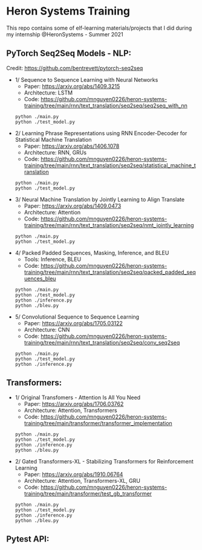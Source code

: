 # Heron Systems Training

This repo contains some of elf-learning materials/projects that I did during my internship @HeronSystems - Summer 2021

## PyTorch Seq2Seq Models - NLP:

Credit: https://github.com/bentrevett/pytorch-seq2seq

- 1/ Sequence to Sequence Learning with Neural Networks
    - Paper: https://arxiv.org/abs/1409.3215
    - Architecture: LSTM
    - Code: https://github.com/mnguyen0226/heron-systems-training/tree/main/rnn/text_translation/seq2seq/seq2seq_with_nn
    ```
    python ./main.py
    python ./test_model.py
    ```
- 2/ Learning Phrase Representations using RNN Encoder-Decoder for Statistical Machine Translation
    - Paper: https://arxiv.org/abs/1406.1078
    - Architecture: RNN, GRUs
    - Code: https://github.com/mnguyen0226/heron-systems-training/tree/main/rnn/text_translation/seq2seq/statistical_machine_translation
    ```
    python ./main.py
    python ./test_model.py
    ```
- 3/ Neural Machine Translation by Jointly Learning to Align Translate
    - Paper: https://arxiv.org/abs/1409.0473
    - Architecture: Attention
    - Code: https://github.com/mnguyen0226/heron-systems-training/tree/main/rnn/text_translation/seq2seq/nmt_jointly_learning
    ```
    python ./main.py
    python ./test_model.py
    ```
- 4/ Packed Padded Sequences, Masking, Inference, and BLEU
    - Tools: Inference, BLEU
    - Code: https://github.com/mnguyen0226/heron-systems-training/tree/main/rnn/text_translation/seq2seq/packed_padded_sequences_bleu
    ```
    python ./main.py
    python ./test_model.py
    python ./inference.py
    python ./bleu.py
    ```
- 5/ Convolutional Sequence to Sequence Learning
    - Paper: https://arxiv.org/abs/1705.03122
    - Architecture: CNN
    - Code: https://github.com/mnguyen0226/heron-systems-training/tree/main/rnn/text_translation/seq2seq/conv_seq2seq
    ```
    python ./main.py
    python ./test_model.py
    python ./inference.py
    ```

## Transformers:
- 1/ Original Transfomers - Attention Is All You Need
    - Paper: https://arxiv.org/abs/1706.03762
    - Architecture: Attention, Transformers
    - Code: https://github.com/mnguyen0226/heron-systems-training/tree/main/transformer/transformer_implementation
    ```
    python ./main.py
    python ./test_model.py
    python ./inference.py
    python ./bleu.py
    ```
- 2/ Gated Transformers-XL - Stabilizing Transformers for Reinforcement Learning
    - Paper: https://arxiv.org/abs/1910.06764
    - Architecture: Attention, Transformers-XL, GRU
    - Code: https://github.com/mnguyen0226/heron-systems-training/tree/main/transformer/test_gb_transformer
    ```
    python ./main.py
    python ./test_model.py
    python ./inference.py
    python ./bleu.py
    ```
    
## Pytest API:
